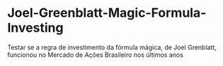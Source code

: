 # Joel-Greenblatt-Magic-Formula-Investing
Testar se a regra de investimento da fórmula mágica, de Joel Grenblatt, funcionou no Mercado de Ações Brasileiro nos últimos anos
